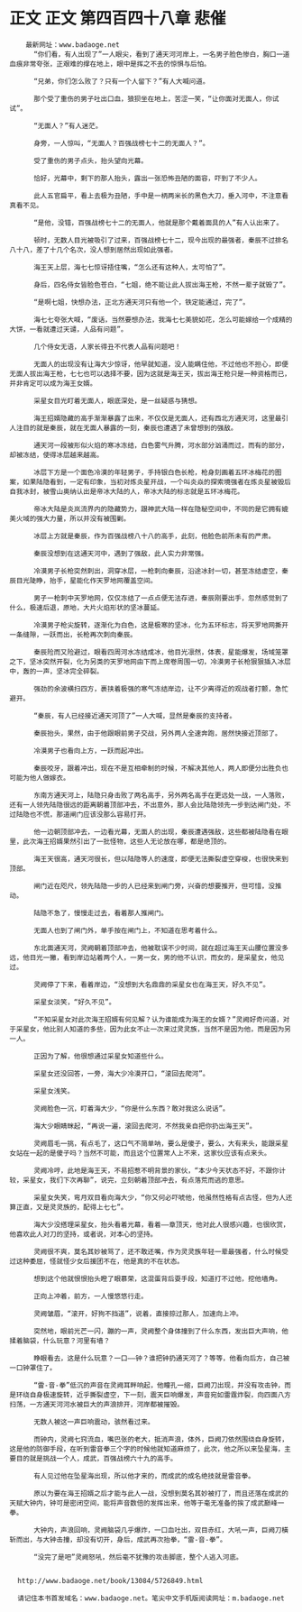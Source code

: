 # 正文 正文 第四百四十八章 悲催
        最新网址：www.badaoge.net
          “你们看，有人出现了”一人眼尖，看到了通天河河岸上，一名男子脸色惨白，胸口一道血痕非常夸张，正艰难的撑在地上，眼中是挥之不去的惊惧与后怕。
      
          “兄弟，你们怎么败了？只有一个人留下？”有人大喊问道。
      
          那个受了重伤的男子吐出口血，狼狈坐在地上，苦涩一笑，“让你面对无面人，你试试”。
      
          “无面人？”有人迷茫。
      
          身旁，一人惊叫，“无面人？百强战榜七十二的无面人？”。
      
          受了重伤的男子点头，抬头望向光幕。
      
          恰好，光幕中，剩下的那人抬头，露出一张恐怖丑陋的面容，吓到了不少人。
      
          此人五官扁平，看上去极为丑陋，手中是一柄两米长的黑色大刀，垂入河中，不注意看真看不见。
      
          “是他，没错，百强战榜七十二的无面人，他就是那个戴着面具的人”有人认出来了。
      
          顿时，无数人目光被吸引了过来，百强战榜七十二，现今出现的最强者，秦辰不过排名八十八，差了十几个名次，没人想到居然出现如此强者。
      
          海王天上层，海七七惊讶捂住嘴，“怎么还有这种人，太可怕了”。
      
          身后，四名侍女皆脸色苍白，“七姐，绝不能让此人拔出海王枪，不然一辈子就毁了”。
      
          “是啊七姐，快想办法，正北方通天河只有他一个，铁定能通过，完了”。
      
          海七七夸张大喊，“废话，当然要想办法，我海七七美貌如花，怎么可能嫁给一个成精的大饼，一看就遭过天谴，人品有问题”。
      
          几个侍女无语，人家长得丑不代表人品有问题吧！
      
          无面人的出现没有让海大少惊讶，他早就知道，没人能瞒住他，不过他也不担心，即便无面人拔出海王枪，七七也可以选择不要，因为这就是海王天，拔出海王枪只是一种资格而已，并非肯定可以成为海王女婿。
      
          采星女目光盯着无面人，眼底深处，是一丝疑惑与猜想。
      
          海王招婿隐藏的高手渐渐暴露了出来，不仅仅是无面人，还有西北方通天河，这里最引人注目的就是秦辰，就在无面人暴露的一刻，秦辰也遭遇了未曾想到的强敌。
      
          通天河一段被形似火焰的寒冰冻结，白色雾气升腾，河水部分汹涌而过，而有的部分，却被冻结，使得冰层越来越高。
      
          冰层下方是一个面色冷漠的年轻男子，手持银白色长枪，枪身刻画着五环冰梅花的图案，如果陆隐看到，一定有印象，当初对炼炎星开战，一个叫炎焱的探索境强者在炼炎星被毁后自我冰封，被雪山奥纳认出是帝冰大陆的人，帝冰大陆的标志就是五环冰梅花。
      
          帝冰大陆是炎岚流界内的隐藏势力，跟神武大陆一样在隐秘空间中，不同的是它拥有媲美火域的强大力量，所以并没有被围剿。
      
          冰层上方就是秦辰，作为百强战榜八十八的高手，此刻，他脸色前所未有的严肃。
      
          秦辰没想到在这通天河中，遇到了强敌，此人实力非常强。
      
          冷漠男子长枪突然刺出，洞穿冰层，一枪刺向秦辰，沿途冰封一切，甚至冻结虚空，秦辰目光陡睁，抬手，星能化作天罗地网覆盖空间。
      
          男子一枪刺中天罗地网，仅仅冻结了一点点便无法存进，秦辰刚要出手，忽然感觉到了什么，极速后退，原地，大片火焰形状的坚冰蔓延。
      
          冷漠男子枪尖旋转，逐渐化为白色，这是极寒的坚冰，化为五环标志，将天罗地网撕开一条缝隙，一跃而出，长枪再次刺向秦辰。
      
          秦辰险而又险避过，眼看四周河水冻结成冰，他目光凛然，体表，星能爆发，场域笼罩之下，坚冰突然开裂，化为另类的天罗地网由下而上席卷周围一切，冷漠男子长枪狠狠插入冰层中，轰的一声，坚冰完全碎裂。
      
          强劲的余波横扫四方，裹挟着极强的寒气冻结岸边，让不少离得近的观战者打颤，急忙避开。
      
          “秦辰，有人已经接近通天河顶了”一人大喊，显然是秦辰的支持者。
      
          秦辰抬头，果然，由于他跟眼前男子交战，另外两人全速奔跑，居然快接近顶部了。
      
          冷漠男子也看向上方，一跃而起冲出。
      
          秦辰咬牙，跟着冲出，现在不是互相牵制的时候，不解决其他人，两人即便分出胜负也可能为他人做嫁衣。
      
          东南方通天河上，陆隐只身击败了两名高手，另外两名高手在更远处一战，一人落败，还有一人领先陆隐很远的距离朝着顶部冲去，不出意外，那人会比陆隐领先一步到达闸门处，不过陆隐也不慌，那道闸门应该没那么容易打开。
      
          他一边朝顶部冲去，一边看光幕，无面人的出现，秦辰遭遇强敌，这些都被陆隐看在眼里，此次海王招婿果然引出了一批怪物，这些人无论放在哪，都是绝顶的。
      
          海王天很高，通天河很长，但以陆隐等人的速度，即便无法撕裂虚空穿梭，也很快来到顶部。
      
          闸门近在咫尺，领先陆隐一步的人已经来到闸门旁，兴奋的想要推开，但可惜，没推动。
      
          陆隐不急了，慢慢走过去，看着那人推闸门。
      
          无面人也到了闸门外，单手按在闸门上，不知道在思考着什么。
      
          东北面通天河，灵阙朝着顶部冲去，他被耽误不少时间，就在超过海王天山腰位置没多远，他目光一撇，看到岸边站着两个人，一男一女，男的他不认识，而女的，是采星女，他见过。
      
          灵阙停了下来，看着岸边，“没想到大名鼎鼎的采星女也在海王天，好久不见”。
      
          采星女淡笑，“好久不见”。
      
          “不知采星女对此次海王招婿有何见解？认为谁能成为海王的女婿？”灵阙好奇问道，对于采星女，他比别人知道的多些，因为此女不止一次来过灵灵族，当然不是因为他，而是因为另一人。
      
          正因为了解，他很想通过采星女知道些什么。
      
          采星女还没回答，一旁，海大少冷漠开口，“滚回去爬河”。
      
          采星女浅笑。
      
          灵阙脸色一沉，盯着海大少，“你是什么东西？敢对我这么说话”。
      
          海大少眼睛眯起，“再说一遍，滚回去爬河，不然我亲自把你扔出海王天”。
      
          灵阙眉毛一挑，有点毛了，这口气不简单呐，要么是傻子，要么，大有来头，能跟采星女站在一起的是傻子吗？当然不可能，而且这个位置常人上不来，这家伙应该有点来头。
      
          灵阙冷哼，此地是海王天，不易招惹不明背景的家伙，“本少今天状态不好，不跟你计较，采星女，我们下次再聊”，说完，立刻朝着顶部冲去，有点落荒而逃的意思。
      
          采星女失笑，弯月双目看向海大少，“你又何必吓唬他，他虽然性格有点古怪，但为人还算正直，又是灵灵族的，配得上七七”。
      
          海大少没搭理采星女，抬头看着光幕，看着——章顶天，他对此人很感兴趣，也很欣赏，他喜欢此人对刀的坚持，或者说，对本心的坚持。
      
          灵阙很不爽，莫名其妙被骂了，还不敢还嘴，作为灵灵族年轻一辈最强者，什么时候受过这种委屈，怪就怪少女后援团不在，他是真的不在状态。
      
          想到这个他就恨恨抬头瞪了眼慕荣，这混蛋背后耍手段，知道打不过他，挖他墙角。
      
          正向上冲着，前方，一人慢悠悠行走。
      
          灵阙皱眉，“滚开，好狗不挡道”，说着，直接掠过那人，加速向上冲。
      
          突然地，眼前光芒一闪，蹦的一声，灵阙整个身体撞到了什么东西，发出巨大声响，他揉着脑袋，什么玩意？河里有墙？
      
          睁眼看去，这是什么玩意？一口——钟？谁把钟扔通天河了？等等，他看向后方，自己被一口钟罩住了。
      
          “雷-音-拳”低沉的声音在灵阙耳畔响起，他瞳孔一缩，巨阙刀出现，并没有攻击钟，而是环绕自身极速旋转，近乎撕裂虚空，下一刻，震天巨响爆发，声音宛如雷霆炸裂，向四面八方扫荡，一方通天河河水被巨大的声浪排开，河岸都被摧毁。
      
          无数人被这一声巨响震动，骇然看过来。
      
          而钟内，灵阙七窍流血，嘴巴张的老大，抵消声浪，体外，巨阙刀依然围绕自身旋转，这是他的防御手段，在听到雷音拳三个字的时候他就知道麻烦了，此次，他之所以来坠星海，主要目的就是挑战一个人，成武，百强战榜六十九的高手。
      
          有人见过他在坠星海出现，所以他才来的，而成武的成名绝技就是雷音拳。
      
          原以为要在海王招婿之后才能与此人一战，没想到莫名其妙被打了，而且还落在成武的天赋大钟内，钟可是密闭空间，能将声音数倍的发挥出来，他等于毫无准备的挨了成武巅峰一拳。
      
          大钟内，声浪回响，灵阙脑袋几乎爆炸，一口血吐出，双目赤红，大吼一声，巨阙刀橫斩而出，与大钟击撞，却没有切开，身后，成武再次抬拳，“雷-音-拳”。
      
          “没完了是吧”灵阙怒吼，然后毫不犹豫的攻击脚底，整个人逃入河底。
      
      
      http://www.badaoge.net/book/13084/5726849.html
      
      请记住本书首发域名：www.badaoge.net。笔尖中文手机版阅读网址：m.badaoge.net